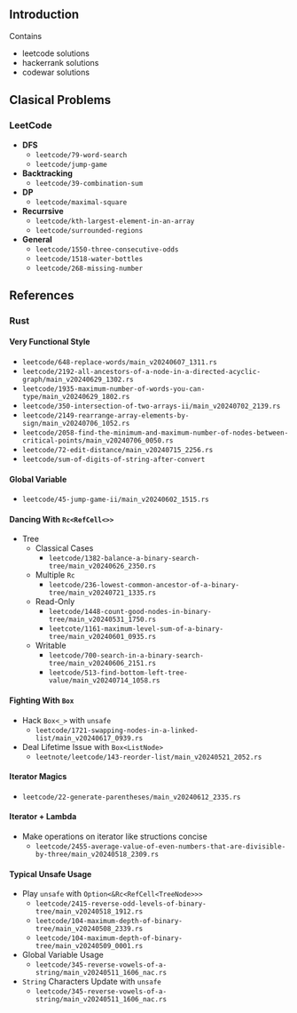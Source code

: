 ## Introduction
Contains
* leetcode solutions
* hackerrank solutions
* codewar solutions

## Clasical Problems
### LeetCode
* **DFS**
    * `leetcode/79-word-search`
    * `leetcode/jump-game`
* **Backtracking**
    * `leetcode/39-combination-sum`
* **DP**
    * `leetcode/maximal-square`
* **Recurrsive**
    * `leetcode/kth-largest-element-in-an-array`
    * `leetcode/surrounded-regions`
* **General**
    * `leetcode/1550-three-consecutive-odds`
    * `leetcode/1518-water-bottles`
    * `leetcode/268-missing-number`


## References
### Rust
#### Very Functional Style
* `leetcode/648-replace-words/main_v20240607_1311.rs`
* `leetcode/2192-all-ancestors-of-a-node-in-a-directed-acyclic-graph/main_v20240629_1302.rs`
* `leetcode/1935-maximum-number-of-words-you-can-type/main_v20240629_1802.rs`
* `leetcode/350-intersection-of-two-arrays-ii/main_v20240702_2139.rs`
* `leetcode/2149-rearrange-array-elements-by-sign/main_v20240706_1052.rs`
* `leetcode/2058-find-the-minimum-and-maximum-number-of-nodes-between-critical-points/main_v20240706_0050.rs`
* `leetcode/72-edit-distance/main_v20240715_2256.rs`
* `leetcode/sum-of-digits-of-string-after-convert`

#### Global Variable
* `leetcode/45-jump-game-ii/main_v20240602_1515.rs`
#### Dancing With `Rc<RefCell<>>`
* Tree
    * Classical Cases
        * `leetcode/1382-balance-a-binary-search-tree/main_v20240626_2350.rs`
    * Multiple `Rc`
        * `leetcode/236-lowest-common-ancestor-of-a-binary-tree/main_v20240721_1335.rs` 
    * Read-Only
        * `leetcode/1448-count-good-nodes-in-binary-tree/main_v20240531_1750.rs`
        * `leetcote/1161-maximum-level-sum-of-a-binary-tree/main_v20240601_0935.rs`
    * Writable
        * `leetcode/700-search-in-a-binary-search-tree/main_v20240606_2151.rs`
        * `leetcode/513-find-bottom-left-tree-value/main_v20240714_1058.rs`
#### Fighting With `Box`
* Hack `Box<_>` with `unsafe`
    * `leetcode/1721-swapping-nodes-in-a-linked-list/main_v20240617_0939.rs`
* Deal Lifetime Issue with `Box<ListNode>`
    * `leetnote/leetcode/143-reorder-list/main_v20240521_2052.rs`
#### Iterator Magics
* `leetcode/22-generate-parentheses/main_v20240612_2335.rs`
#### Iterator + Lambda 
* Make operations on iterator like structions concise
    * `leetcode/2455-average-value-of-even-numbers-that-are-divisible-by-three/main_v20240518_2309.rs`
#### Typical Unsafe Usage
* Play `unsafe` with `Option<&Rc<RefCell<TreeNode>>>`
    * `leetcode/2415-reverse-odd-levels-of-binary-tree/main_v20240518_1912.rs`
    * `leetcode/104-maximum-depth-of-binary-tree/main_v20240508_2339.rs`
    * `leetcode/104-maximum-depth-of-binary-tree/main_v20240509_0001.rs`
* Global Variable Usage
    * `leetcode/345-reverse-vowels-of-a-string/main_v20240511_1606_nac.rs`
* `String` Characters Update with `unsafe`
    * `leetcode/345-reverse-vowels-of-a-string/main_v20240511_1606_nac.rs`

